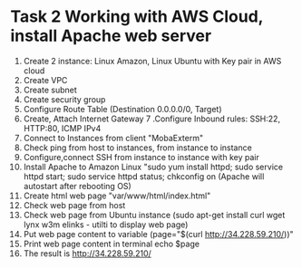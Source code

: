 # Task 2 Working with AWS Cloud, install Apache web server
1. Create 2 instance: Linux Amazon, Linux Ubuntu with Key pair in AWS cloud
2. Create VPC 
3. Create subnet
4. Create security group
5. Configure Route Table (Destination 0.0.0.0/0, Target<your Internet Gateway>)
6. Create, Attach Internet Gateway
7 .Configure Inbound rules: SSH:22, HTTP:80, ICMP IPv4
8. Connect to Instances from client "MobaExterm"
9. Check ping from host to instances, from instance to instance
10. Configure,connect SSH from instance to instance with key pair
11. Install Apache to Amazon Linux "sudo yum install httpd; sudo service httpd start; sudo service httpd status; chkconfig on (Apache will autostart after rebooting OS)
12. Create html web page "var/www/html/index.html" 
13. Check web page from host
14. Check web page from Ubuntu instance (sudo apt-get install curl wget lynx w3m elinks - utilti to display web page)
15. Put web page content to variable (page="$(curl http://34.228.59.210/))" 
16. Print web page content in terminal echo $page
17. The result is http://34.228.59.210/
